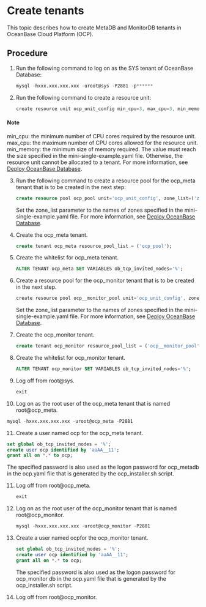 Create tenants
===================================

This topic describes how to create MetaDB and MonitorDB tenants in OceanBase Cloud Platform (OCP).

Procedure
------------------------------

1. Run the following command to log on as the SYS tenant of OceanBase Database:

   ```sql
   mysql -hxxx.xxx.xxx.xxx -uroot@sys -P2881 -p******
   ```



2. Run the following command to create a resource unit:

   ```javascript
   create resource unit ocp_unit_config min_cpu=3, max_cpu=3, min_memory=5368709120, max_memory=5368709120, max_iops=1000, min_iops=128, max_disk_size=1000000000, max_session_num=100;
   ```


  <main id="notice" type='explain'>
    <h4>Note</h4>
    <p>min_cpu: the minimum number of CPU cores required by the resource unit.
    max_cpu: the maximum number of CPU cores allowed for the resource unit.
    min_memory: the minimum size of memory required. The value must reach the size specified in the mini-single-example.yaml file. Otherwise, the resource unit cannot be allocated to a tenant. For more information, see <a href="../5.prepare-metadb-and-monitordb/2.deploy-the-oceanbase-database.md">Deploy OceanBase Database</a>.</p>
  </main>


3. Run the following command to create a resource pool for the ocp_meta tenant that is to be created in the next step:

   ```sql
   create resource pool ocp_pool unit='ocp_unit_config', zone_list=('zone1'), unit_num=1;
   ```



   Set the zone_list parameter to the names of zones specified in the mini-single-example.yaml file. For more information, see [Deploy OceanBase Database](../5.prepare-metadb-and-monitordb/2.deploy-the-oceanbase-database.md).


4. Create the ocp_meta tenant.

   ```sql
   create tenant ocp_meta resource_pool_list = ('ocp_pool');
   ```



5. Create the whitelist for ocp_meta tenant.

   ```sql
   ALTER TENANT ocp_meta SET VARIABLES ob_tcp_invited_nodes='%';
   ```

6. Create a resource pool for the ocp_monitor tenant that is to be created in the next step.

   ```javascript
   create resource pool ocp__monitor_pool unit='ocp_unit_config', zone_list=('zone1'), unit_num=1;
   ```



   Set the zone_list parameter to the names of zones specified in the mini-single-example.yaml file. For more information, see [Deploy OceanBase Database](../5.prepare-metadb-and-monitordb/2.deploy-the-oceanbase-database.md).


7. Create the ocp_monitor tenant.

   ```sql
   create tenant ocp_monitor resource_pool_list = ('ocp__monitor_pool');
   ```


8. Create the whitelist for ocp_monitor tenant.

   ```sql
   ALTER TENANT ocp_monitor SET VARIABLES ob_tcp_invited_nodes='%';
   ```

9. Log off from root@sys.

   ```sql
   exit
   ```



10. Log on as the root user of the ocp_meta tenant that is named root@ocp_meta.

   ```sql
   mysql -hxxx.xxx.xxx.xxx -uroot@ocp_meta -P2881
   ```



11. Create a user named ocp for the ocp_meta tenant.

   ```sql
   set global ob_tcp_invited_nodes = '%';
   create user ocp identified by 'aaAA__11';
   grant all on *.* to ocp;
   ```



   The specified password is also used as the logon password for ocp_metadb in the ocp.yaml file that is generated by the ocp_installer.sh script.


11. Log off from root@ocp_meta.

    ```sql
    exit
    ```



12. Log on as the root user of the ocp_monitor tenant that is named root@ocp_monitor.

    ```sql
    mysql -hxxx.xxx.xxx.xxx -uroot@ocp_monitor -P2881
    ```



13. Create a user named ocpfor the ocp_monitor tenant.

    ```sql
    set global ob_tcp_invited_nodes = '%';
    create user ocp identified by 'aaAA__11';
    grant all on *.* to ocp;
    ```



    The specified password is also used as the logon password for ocp_monitor db in the ocp.yaml file that is generated by the ocp_installer.sh script.


14. Log off from root@ocp_monitor.
